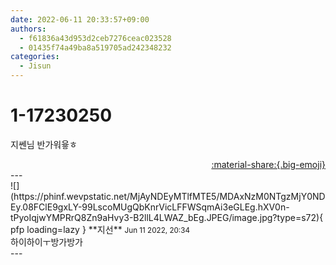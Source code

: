 ```yaml
---
date: 2022-06-11 20:33:57+09:00
authors:
  - f61836a43d953d2ceb7276ceac023528
  - 01435f74a49ba8a519705ad242348232
categories:
  - Jisun
---
```


# 1-17230250

<div class="post-container" markdown="1">
<div class="content-container md-sidebar__scrollwrap" markdown="1">

지쎈님 반가워윻ㅎ

</div>
</div>

<div style="text-align: right;" markdown="1">
<a href="https://weverse.io/fromis9/fanpost/1-17230250" style="text-align: right;">:material-share:{.big-emoji}</a>
</div>
---

<div class="comments-container md-sidebar__scrollwrap" markdown="1">
<div class="comment" markdown="1">
<div class='id-container' markdown="1">
![](https://phinf.wevpstatic.net/MjAyNDEyMTlfMTE5/MDAxNzM0NTgzMjY0NDEy.08FClE9gxLY-99LscoMUgQbKnrVicLFFWSqmAi3eGLEg.hXV0n-tPyoIqjwYMPRrQ8Zn9aHvy3-B2llL4LWAZ_bEg.JPEG/image.jpg?type=s72){ pfp loading=lazy }
**<span class="artist">지선</span>** <small>Jun 11 2022, 20:34</small><br>
</div>
<div class='comment-body' markdown="1">
하이하이ㅜ방가방가
</div>
</div>
</div>
---
